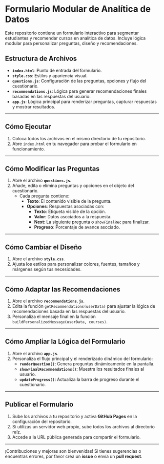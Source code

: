 # Formulario Modular de Analítica de Datos

Este repositorio contiene un formulario interactivo para segmentar estudiantes y recomendar cursos en analítica de datos. Incluye lógica modular para personalizar preguntas, diseño y recomendaciones.

## Estructura de Archivos
- **`index.html`**: Punto de entrada del formulario.
- **`style.css`**: Estilos y apariencia visual.
- **`questions.js`**: Configuración de las preguntas, opciones y flujo del cuestionario.
- **`recommendations.js`**: Lógica para generar recomendaciones finales basadas en las respuestas del usuario.
- **`app.js`**: Lógica principal para renderizar preguntas, capturar respuestas y mostrar resultados.

---

## Cómo Ejecutar
1. Coloca todos los archivos en el mismo directorio de tu repositorio.
2. Abre `index.html` en tu navegador para probar el formulario en funcionamiento.

---

## Cómo Modificar las Preguntas
1. Abre el archivo **`questions.js`**.
2. Añade, edita o elimina preguntas y opciones en el objeto del cuestionario.  
   - Cada pregunta contiene:
     - **Texto**: El contenido visible de la pregunta.
     - **Opciones**: Respuestas asociadas con:
       - **Texto**: Etiqueta visible de la opción.
       - **Valor**: Datos asociados a la respuesta.
       - **Next**: La siguiente pregunta o `showFinalRec` para finalizar.
       - **Progreso**: Porcentaje de avance asociado.

---

## Cómo Cambiar el Diseño
1. Abre el archivo **`style.css`**.
2. Ajusta los estilos para personalizar colores, fuentes, tamaños y márgenes según tus necesidades.

---

## Cómo Adaptar las Recomendaciones
1. Abre el archivo **`recommendations.js`**.
2. Edita la función `getRecommendations(userData)` para ajustar la lógica de recomendaciones basada en las respuestas del usuario.
3. Personaliza el mensaje final en la función `buildPersonalizedMessage(userData, courses)`.

---

## Cómo Ampliar la Lógica del Formulario
1. Abre el archivo **`app.js`**.
2. Personaliza el flujo principal y el renderizado dinámico del formulario:
   - **`renderQuestion()`**: Genera preguntas dinámicamente en la pantalla.
   - **`showFinalRecommendations()`**: Muestra los resultados finales al usuario.
   - **`updateProgress()`**: Actualiza la barra de progreso durante el cuestionario.

---

## Publicar el Formulario
1. Sube los archivos a tu repositorio y activa **GitHub Pages** en la configuración del repositorio.
2. Si utilizas un servidor web propio, sube todos los archivos al directorio raíz.
3. Accede a la URL pública generada para compartir el formulario.

---

¡Contribuciones y mejoras son bienvenidas! Si tienes sugerencias o encuentras errores, por favor crea un **issue** o envía un **pull request**.
